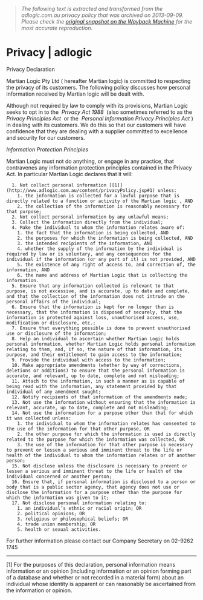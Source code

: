 > *The following text is extracted and transformed from the adlogic.com.au privacy policy that was archived on 2013-09-09. Please check the [original snapshot on the Wayback Machine](https://web.archive.org/web/20130909153449id_/http%3A//www.adlogic.com.au/site/privacy) for the most accurate reproduction.*

# Privacy | adlogic

Privacy Declaration

Martian Logic Pty Ltd ( hereafter Martian logic) is committed to respecting the privacy of its customers. The following policy discusses how personal information received by Martian logic will be dealt with.

Although not required by law to comply with its provisions, Martian Logic seeks to opt in to the  _Privacy Act 1988_  (also sometimes referred to as the  _Privacy Principles Act_  or the  _Personal Information Privacy Principles Act_ ) in dealing with its customers. We do this so that our customers will have confidence that they are dealing with a supplier committed to excellence and security for our customers.

_Information Protection Principles_

Martian Logic must not do anything, or engage in any practice, that contravenes any information protection principles contained in the Privacy Act. In particular Martian Logic declares that it will:

      1. Not collect personal information [[1]](http://www.adlogic.com.au/content/privacyPolicy.jsp#1) unless: 
        1. the information is collected for a lawful purpose that is directly related to a function or activity of the Martian logic , AND
        2. the collection of the information is reasonably necessary for that purpose;
      2. Not collect personal information by any unlawful means;
      3. Collect the information directly from the individual;
      4. Make the individual to whom the information relates aware of: 
        1. the fact that the information is being collected, AND
        2. the purposes for which the information is being collected, AND
        3. the intended recipients of the information, AND
        4. whether the supply of the information by the individual is required by law or is voluntary, and any consequences for the individual if the information (or any part of it) is not provided, AND
        5. the existence of any right of access to, and correction of, the information, AND
        6. the name and address of Martian Logic that is collecting the information.
      5. Ensure that any information collected is relevant to that purpose, is not excessive, and is accurate, up to date and complete, and that the collection of the information does not intrude on the personal affairs of the individual;
      6. Ensure that the information is kept for no longer than is necessary, that the information is disposed of securely, that the information is protected against loss, unauthorised access, use, modification or disclosure, etc.;
      7. Ensure that everything possible is done to prevent unauthorised use or disclosure of the information;
      8. Help an individual to ascertain whether Martian Logic holds personal information, whether Martian Logic holds personal information relating to them, and, if so, the nature of that information, its purpose, and their entitlement to gain access to the information;
      9. Provide the individual with access to the information;
      10. Make appropriate amendments (whether by way of corrections, deletions or additions) to ensure that the personal information is accurate, and relevant, up to date, complete and not misleading;
      11. Attach to the information, in such a manner as is capable of being read with the information, any statement provided by that individual of any amendment sought;
      12. Notify recipients of that information of the amendments made;
      13. Not use the information without ensuring that the information is relevant, accurate, up to date, complete and not misleading;
      14. Not use the information for a purpose other than that for which it was collected unless: 
        1. the individual to whom the information relates has consented to the use of the information for that other purpose, OR
        2. the other purpose for which the information is used is directly related to the purpose for which the information was collected, OR
        3. the use of the information for that other purpose is necessary to prevent or lessen a serious and imminent threat to the life or health of the individual to whom the information relates or of another person;
      15. Not disclose unless the disclosure is necessary to prevent or lessen a serious and imminent threat to the life or health of the individual concerned or another person;
      16. Ensure that, if personal information is disclosed to a person or body that is a public sector agency, that agency does not use or disclose the information for a purpose other than the purpose for which the information was given to it;
      17. Not disclose personal information relating to: 
        1. an individual’s ethnic or racial origin; OR
        2. political opinions; OR
        3. religious or philosophical beliefs; OR
        4. trade union membership; OR
        5. health or sexual activities.



For further information please contact our Company Secretary on 02-9262 1745

* * *

[1] For the purposes of this declaration, personal information means information or an opinion (including information or an opinion forming part of a database and whether or not recorded in a material form) about an individual whose identity is apparent or can reasonably be ascertained from the information or opinion.
